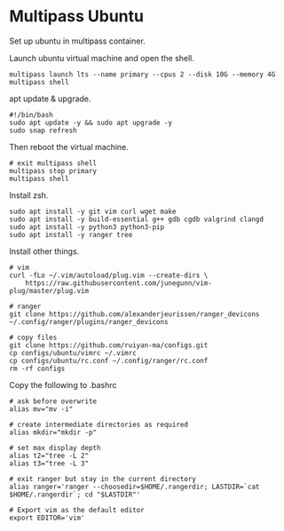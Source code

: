 # Multipass Ubuntu

Set up ubuntu in multipass container. 

Launch ubuntu virtual machine and open the shell. 

```shell
multipass launch lts --name primary --cpus 2 --disk 10G --memory 4G
multipass shell
```

apt update & upgrade. 

```shell
#!/bin/bash
sudo apt update -y && sudo apt upgrade -y
sudo snap refresh
```

Then reboot the virtual machine. 

```shell
# exit multipass shell
multipass stop primary
multipass shell
```

Install zsh. 

```shell
sudo apt install -y git vim curl wget make
sudo apt install -y build-essential g++ gdb cgdb valgrind clangd
sudo apt install -y python3 python3-pip
sudo apt install -y ranger tree
```

Install other things. 

```shell
# vim
curl -fLo ~/.vim/autoload/plug.vim --create-dirs \
    https://raw.githubusercontent.com/junegunn/vim-plug/master/plug.vim

# ranger
git clone https://github.com/alexanderjeurissen/ranger_devicons ~/.config/ranger/plugins/ranger_devicons

# copy files
git clone https://github.com/ruiyan-ma/configs.git
cp configs/ubuntu/vimrc ~/.vimrc
cp configs/ubuntu/rc.conf ~/.config/ranger/rc.conf
rm -rf configs
```

Copy the following to .bashrc

```shell
# ask before overwrite
alias mv="mv -i"

# create intermediate directories as required
alias mkdir="mkdir -p"

# set max display depth
alias t2="tree -L 2"
alias t3="tree -L 3"

# exit ranger but stay in the current directory
alias ranger='ranger --choosedir=$HOME/.rangerdir; LASTDIR=`cat $HOME/.rangerdir`; cd "$LASTDIR"'

# Export vim as the default editor
export EDITOR='vim'
```

